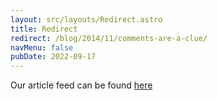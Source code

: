 ```yaml
---
layout: src/layouts/Redirect.astro
title: Redirect
redirect: /blog/2014/11/comments-are-a-clue/
navMenu: false
pubDate: 2022-09-17
---
```

<div>
Our article feed can be found <a href="/blog/2014/11/comments-are-a-clue/">here</a>
</div>
